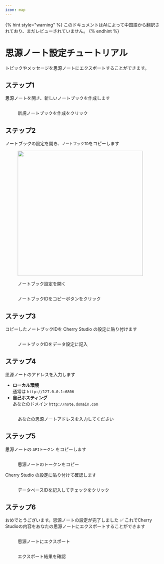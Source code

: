 ```yaml
---
icon: map
---
```


{% hint style="warning" %}
このドキュメントはAIによって中国語から翻訳されており、まだレビューされていません。
{% endhint %}

# 思源ノート設定チュートリアル

トピックやメッセージを思源ノートにエクスポートすることができます。

## ステップ1

思源ノートを開き、新しいノートブックを作成します

<figure><img src="../.gitbook/assets/siyuan-image-1.png" alt=""><figcaption><p>新規ノートブックを作成をクリック</p></figcaption></figure>

## ステップ2

ノートブックの設定を開き、`ノートブックID`をコピーします

<figure><img src="../.gitbook/assets/siyuan-image-2.png" alt="" width="400"><figcaption><p>ノートブック設定を開く</p></figcaption></figure>

<figure><img src="../.gitbook/assets/siyuan-image-3.png" alt=""><figcaption><p>ノートブックIDをコピーボタンをクリック</p></figcaption></figure>

## ステップ3

コピーしたノートブックIDを Cherry Studio の設定に貼り付けます

<figure><img src="../.gitbook/assets/siyuan-image-4.png" alt=""><figcaption><p>ノートブックIDをデータ設定に記入</p></figcaption></figure>

## ステップ4

思源ノートのアドレスを入力します

* **ローカル環境**\
  通常は `http://127.0.0.1:6806`
* **自己ホスティング**\
  あなたのドメイン `http://note.domain.com`

<figure><img src="../.gitbook/assets/siyuan-image-5.png" alt=""><figcaption><p>あなたの思源ノートアドレスを入力してください</p></figcaption></figure>

## ステップ5

思源ノートの `APIトークン` をコピーします

<figure><img src="../.gitbook/assets/siyuan-image-6.png" alt=""><figcaption><p>思源ノートのトークンをコピー</p></figcaption></figure>

Cherry Studio の設定に貼り付けて確認します

<figure><img src="../.gitbook/assets/siyuan-image-7.png" alt=""><figcaption><p>データベースIDを記入してチェックをクリック</p></figcaption></figure>

## ステップ6

おめでとうございます。思源ノートの設定が完了しました ✅ これでCherry Studioの内容をあなたの思源ノートにエクスポートすることができます

<figure><img src="../.gitbook/assets/siyuan-image-8.png" alt=""><figcaption><p>思源ノートにエクスポート</p></figcaption></figure>

<figure><img src="../.gitbook/assets/siyuan-image-9.png" alt=""><figcaption><p>エクスポート結果を確認</p></figcaption></figure>